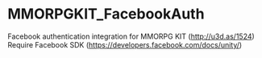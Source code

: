 # MMORPGKIT_FacebookAuth
Facebook authentication integration for MMORPG KIT (http://u3d.as/1524)
Require Facebook SDK (https://developers.facebook.com/docs/unity/)
